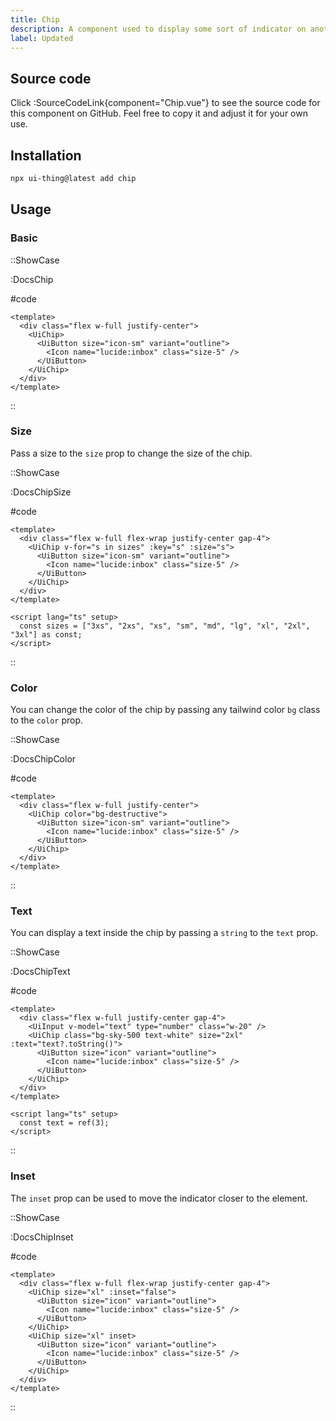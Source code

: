 ```yaml
---
title: Chip
description: A component used to display some sort of indicator on another component.
label: Updated
---
```


## Source code

Click :SourceCodeLink{component="Chip.vue"} to see the source code for this component on GitHub. Feel free to copy it and adjust it for your own use.

## Installation

```bash
npx ui-thing@latest add chip
```

## Usage

### Basic

::ShowCase

:DocsChip

#code

<!-- automd:file src="../../app/components/content/Docs/Chip/DocsChip.vue" code lang="vue" -->

```vue [DocsChip.vue]
<template>
  <div class="flex w-full justify-center">
    <UiChip>
      <UiButton size="icon-sm" variant="outline">
        <Icon name="lucide:inbox" class="size-5" />
      </UiButton>
    </UiChip>
  </div>
</template>

```

<!-- /automd -->

::

### Size

Pass a size to the `size` prop to change the size of the chip.

::ShowCase

:DocsChipSize

#code

<!-- automd:file src="../../app/components/content/Docs/Chip/DocsChipSize.vue" code lang="vue" -->

```vue [DocsChipSize.vue]
<template>
  <div class="flex w-full flex-wrap justify-center gap-4">
    <UiChip v-for="s in sizes" :key="s" :size="s">
      <UiButton size="icon-sm" variant="outline">
        <Icon name="lucide:inbox" class="size-5" />
      </UiButton>
    </UiChip>
  </div>
</template>

<script lang="ts" setup>
  const sizes = ["3xs", "2xs", "xs", "sm", "md", "lg", "xl", "2xl", "3xl"] as const;
</script>

```

<!-- /automd -->

::

### Color

You can change the color of the chip by passing any tailwind color `bg` class to the `color` prop.

::ShowCase

:DocsChipColor

#code

<!-- automd:file src="../../app/components/content/Docs/Chip/DocsChipColor.vue" code lang="vue" -->

```vue [DocsChipColor.vue]
<template>
  <div class="flex w-full justify-center">
    <UiChip color="bg-destructive">
      <UiButton size="icon-sm" variant="outline">
        <Icon name="lucide:inbox" class="size-5" />
      </UiButton>
    </UiChip>
  </div>
</template>

```

<!-- /automd -->

::

### Text

You can display a text inside the chip by passing a `string` to the `text` prop.

::ShowCase

:DocsChipText

#code

<!-- automd:file src="../../app/components/content/Docs/Chip/DocsChipText.vue" code lang="vue" -->

```vue [DocsChipText.vue]
<template>
  <div class="flex w-full justify-center gap-4">
    <UiInput v-model="text" type="number" class="w-20" />
    <UiChip class="bg-sky-500 text-white" size="2xl" :text="text?.toString()">
      <UiButton size="icon" variant="outline">
        <Icon name="lucide:inbox" class="size-5" />
      </UiButton>
    </UiChip>
  </div>
</template>

<script lang="ts" setup>
  const text = ref(3);
</script>

```

<!-- /automd -->

::

### Inset

The `inset` prop can be used to move the indicator closer to the element.

::ShowCase

:DocsChipInset

#code

<!-- automd:file src="../../app/components/content/Docs/Chip/DocsChipInset.vue" code lang="vue" -->

```vue [DocsChipInset.vue]
<template>
  <div class="flex w-full flex-wrap justify-center gap-4">
    <UiChip size="xl" :inset="false">
      <UiButton size="icon" variant="outline">
        <Icon name="lucide:inbox" class="size-5" />
      </UiButton>
    </UiChip>
    <UiChip size="xl" inset>
      <UiButton size="icon" variant="outline">
        <Icon name="lucide:inbox" class="size-5" />
      </UiButton>
    </UiChip>
  </div>
</template>

```

<!-- /automd -->

::
